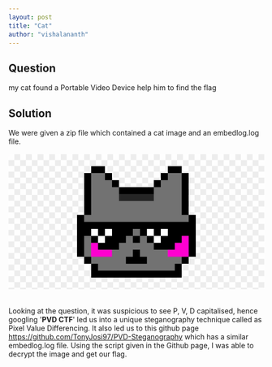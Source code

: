 ```yaml
---
layout: post
title: "Cat"
author: "vishalananth"
---
```


## Question

my cat found a Portable Video Device help him to find the flag

## Solution

We were given a zip file which contained a cat image and an embedlog.log file.
</br></br>![alt text](/images/cat.png)</br></br>

Looking at the question, it was suspicious to see P, V, D capitalised, hence googling '**PVD CTF**' led us into a unique
steganography technique called as Pixel Value Differencing. It also led us to this github page https://github.com/TonyJosi97/PVD-Steganography
which has a similar embedlog.log file. Using the script given in the Github page, I was able to decrypt the image and get our flag.